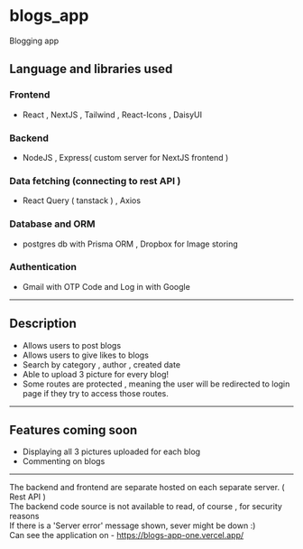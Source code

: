 # blogs_app
Blogging app 

## Language and libraries used

### Frontend
- React , NextJS , Tailwind , React-Icons , DaisyUI
### Backend
- NodeJS , Express( custom server for NextJS frontend )
### Data fetching (connecting to rest API )
- React Query ( tanstack ) , Axios
### Database and ORM
- postgres db with Prisma ORM , Dropbox for Image storing
### Authentication  
- Gmail with OTP Code and Log in with Google
---
## Description 
- Allows users to post blogs 
- Allows users to give likes to blogs
- Search by category , author , created date
- Able to upload 3 picture for every blog!
- Some routes are protected , meaning the user will be redirected to login page if they try to access those routes.
---
## Features coming soon
- Displaying all 3 pictures uploaded for each blog
- Commenting on blogs
---
The backend and frontend are separate hosted on each separate server. ( Rest API ) <br />
The backend code source is not available to read, of course , for security reasons <br />
If there is a 'Server error' message shown, sever might be down :)  <br />
Can see the application on - https://blogs-app-one.vercel.app/
